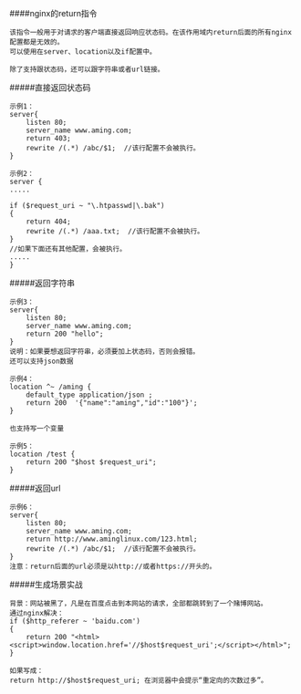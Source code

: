 ####nginx的return指令

    该指令一般用于对请求的客户端直接返回响应状态码。在该作用域内return后面的所有nginx配置都是无效的。
    可以使用在server、location以及if配置中。
    
    除了支持跟状态码，还可以跟字符串或者url链接。
    
#####直接返回状态码

    示例1：
    server{
        listen 80;
        server_name www.aming.com;
        return 403;
        rewrite /(.*) /abc/$1;  //该行配置不会被执行。
    }
    
    示例2：
    server {
    .....
    
    if ($request_uri ~ "\.htpasswd|\.bak")
    {
        return 404;
        rewrite /(.*) /aaa.txt;  //该行配置不会被执行。
    }
    //如果下面还有其他配置，会被执行。
    .....
    }
    
#####返回字符串

    示例3：
    server{
        listen 80;
        server_name www.aming.com;
        return 200 "hello";
    }
    说明：如果要想返回字符串，必须要加上状态码，否则会报错。
    还可以支持json数据
    
    示例4：
	location ^~ /aming {
        default_type application/json ;
        return 200  '{"name":"aming","id":"100"}';
    }
    
    也支持写一个变量
    
    示例5：
    location /test {
	    return 200 "$host $request_uri";
	}

#####返回url

    示例6：
    server{
        listen 80;
        server_name www.aming.com;
        return http://www.aminglinux.com/123.html;
        rewrite /(.*) /abc/$1;  //该行配置不会被执行。
    }
    注意：return后面的url必须是以http://或者https://开头的。
    
    
#####生成场景实战

    背景：网站被黑了，凡是在百度点击到本网站的请求，全部都跳转到了一个赌博网站。
    通过nginx解决：
    if ($http_referer ~ 'baidu.com') 
    {
        return 200 "<html><script>window.location.href='//$host$request_uri';</script></html>";
    }
    
    如果写成：
    return http://$host$request_uri; 在浏览器中会提示“重定向的次数过多”。
    
    